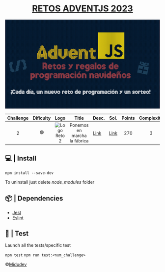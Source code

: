 <h1 style="text-align: center;">
    <a href="https://adventjs.dev/">RETOS ADVENTJS 2023</a>
</h1>

![AdventJs 2023](https://github.com/rellabacode/adventjs-2023/blob/main/static/cover.png)

| Challenge | Dificulty |                                                                  Logo                                                                  |            Title             | Desc.                                             | Sol.                                                                                         | Points | Complexity | Ops/s | Test                                                                                                |
|:---------:|:---------:|:--------------------------------------------------------------------------------------------------------------------------------------:|:----------------------------:|---------------------------------------------------|----------------------------------------------------------------------------------------------|:------:|:----------:|:-----:|-----------------------------------------------------------------------------------------------------|
|     2     |    🟢     | <img src="https://github.com/rellabacode/adventjs-2023/blob/feat/challenge02/static/2.png" alt="Logo Reto 2" width="100" height="100"> | Ponemos en marcha la fábrica | [Link](https://adventjs.dev/es/challenges/2023/2) | [Link](https://github.com/rellabacode/adventjs-2023/blob/feat/challenge02/src/challenge2.ts) |  270   |     3      | 2839  | [Link](https://github.com/rellabacode/adventjs-2023/blob/feat/challenge02/test/challenge02.test.ts) |

## 💻 | Install

`npm install --save-dev`

To uninstall just delete *node_modules* folder

## 📦 | Dependencies

* [Jest](https://jestjs.io/es-ES/)
* [Eslint](https://typescript-eslint.io/)

## 🔧 | Test

Launch all the tests/specific test

`npm test` `npm run test:<num_challenge>`

©[Midudev](https://midu.dev/)